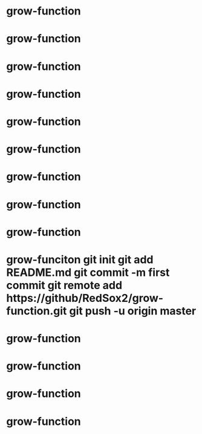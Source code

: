 # grow-function
# grow-function
# grow-function
# grow-function
# grow-function
# grow-function
# grow-function
# grow-function
# grow-function
# grow-funciton git init git add README.md git commit -m first commit git remote add https://github/RedSox2/grow-function.git git push -u origin master
# grow-function
# grow-function
# grow-function
# grow-function
